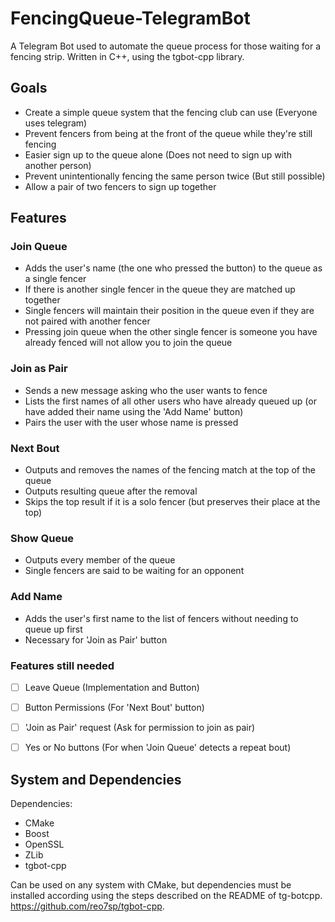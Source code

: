 # FencingQueue-TelegramBot

A Telegram Bot used to automate the queue process for those waiting for a fencing strip. 
Written in C++, using the tgbot-cpp library. 

## Goals

- Create a simple queue system that the fencing club can use (Everyone uses telegram)
- Prevent fencers from being at the front of the queue while they're still fencing
- Easier sign up to the queue alone (Does not need to sign up with another person)
- Prevent unintentionally fencing the same person twice (But still possible)
- Allow a pair of two fencers to sign up together

## Features

### Join Queue
  - Adds the user's name (the one who pressed the button) to the queue as a single fencer
  - If there is another single fencer in the queue they are matched up together
  - Single fencers will maintain their position in the queue even if they are not paired with another fencer
  - Pressing join queue when the other single fencer is someone you have already fenced will not allow you to join the queue
### Join as Pair
  - Sends a new message asking who the user wants to fence
  - Lists the first names of all other users who have already queued up (or have added their name using the 'Add Name' button)
  - Pairs the user with the user whose name is pressed
### Next Bout
  - Outputs and removes the names of the fencing match at the top of the queue
  - Outputs resulting queue after the removal
  - Skips the top result if it is a solo fencer (but preserves their place at the top)
### Show Queue
  - Outputs every member of the queue
  - Single fencers are said to be waiting for an opponent
### Add Name
  - Adds the user's first name to the list of fencers without needing to queue up first
  - Necessary for 'Join as Pair' button
 
### Features still needed

- [ ] Leave Queue (Implementation and Button)
- [ ] Button Permissions (For 'Next Bout' button)
- [ ] 'Join as Pair' request (Ask for permission to join as pair)
- [ ] Yes or No buttons (For when 'Join Queue' detects a repeat bout)


## System and Dependencies

Dependencies:
- CMake
- Boost
- OpenSSL
- ZLib
- tgbot-cpp

Can be used on any system with CMake, but dependencies must be installed according using the steps described on the README of tg-botcpp. https://github.com/reo7sp/tgbot-cpp.
